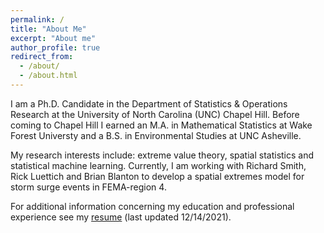 ```yaml
---
permalink: /
title: "About Me"
excerpt: "About me"
author_profile: true
redirect_from: 
  - /about/
  - /about.html
---
```


I am a Ph.D. Candidate in the Department of Statistics & Operations Research at the University of North Carolina (UNC) Chapel Hill. Before coming to Chapel Hill I earned an M.A. in Mathematical Statistics at Wake Forest Universty and a B.S. in Environmental Studies at UNC Asheville.

My research interests include: extreme value theory, spatial statistics and statistical machine learning. Currently, I am working with Richard Smith, Rick Luettich and Brian Blanton to develop a spatial extremes model for storm surge events in FEMA-region 4.

For additional information concerning my education and professional experience see my [resume](/resume.pdf) (last updated 12/14/2021).
